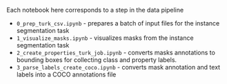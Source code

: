 Each notebook here corresponds to a step in the data pipeline
* `0_prep_turk_csv.ipynb` - prepares a batch of input files for the instance segmentation task
* `1_visualize_masks.ipynb` - visualizes masks from the instance segmentation task
* `2_create_properties_turk_job.ipynb` - converts masks annotations to bounding boxes for collecting class and property labels.
* `3_parse_labels_create_coco.ipynb` - converts mask annotation and text labels into a COCO annotations file
